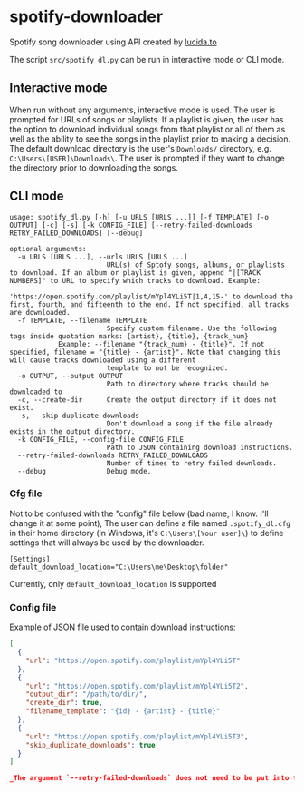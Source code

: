 # spotify-downloader

Spotify song downloader using API created by [lucida.to](https://lucida.to/)

The script `src/spotify_dl.py` can be run in interactive mode or CLI mode.

## Interactive mode

When run without any arguments, interactive mode is used.  The user is prompted for URLs of songs or playlists.  If a playlist is given, the user has the option to download individual songs from that playlist or all of them as well as the ability to see the songs in the playlist prior to making a decision.  The default download directory is the user's `Downloads/` directory, e.g. `C:\Users\[USER]\Downloads\`.  The user is prompted if they want to change the directory prior to downloading the songs.

## CLI mode

```shell
usage: spotify_dl.py [-h] [-u URLS [URLS ...]] [-f TEMPLATE] [-o OUTPUT] [-c] [-s] [-k CONFIG_FILE] [--retry-failed-downloads RETRY_FAILED_DOWNLOADS] [--debug]

optional arguments:
  -u URLS [URLS ...], --urls URLS [URLS ...]
                        URL(s) of Sptofy songs, albums, or playlists to download. If an album or playlist is given, append "|[TRACK NUMBERS]" to URL to specify which tracks to download. Example:
                        'https://open.spotify.com/playlist/mYpl4YLi5T|1,4,15-' to download the first, fourth, and fifteenth to the end. If not specified, all tracks are downloaded.
  -f TEMPLATE, --filename TEMPLATE
                        Specify custom filename. Use the following tags inside quotation marks: {artist}, {title}, {track_num}
			Example: --filename "{track_num} - {title}". If not specified, filename = "{title} - {artist}". Note that changing this will cause tracks downloaded using a different 
                        template to not be recognized.
  -o OUTPUT, --output OUTPUT
                        Path to directory where tracks should be downloaded to
  -c, --create-dir      Create the output directory if it does not exist.
  -s, --skip-duplicate-downloads
                        Don't download a song if the file already exists in the output directory.
  -k CONFIG_FILE, --config-file CONFIG_FILE
                        Path to JSON containing download instructions.
  --retry-failed-downloads RETRY_FAILED_DOWNLOADS
                        Number of times to retry failed downloads.
  --debug               Debug mode.
```

### Cfg file

Not to be confused with the "config" file below (bad name, I know. I'll change it at some point), The user can define a file named `.spotify_dl.cfg` in their home directory (in Windows, it's `C:\Users\[Your user]\`) to define settings that will always be used by the downloader.  

```
[Settings]
default_download_location="C:\Users\me\Desktop\folder"
```

Currently, only `default_download_location` is supported


### Config file

Example of JSON file used to contain download instructions:

```json
[
  {
    "url": "https://open.spotify.com/playlist/mYpl4YLi5T"
  },
  {
    "url": "https://open.spotify.com/playlist/mYpl4YLi5T2",
    "output_dir": "/path/to/dir/",
    "create_dir": true,
    "filename_template": "{id} - {artist} - {title}"
  },
  {
    "url": "https://open.spotify.com/playlist/mYpl4YLi5T3",
    "skip_duplicate_downloads": true
  }
]

_The argument `--retry-failed-downloads` does not need to be put into the config JSON.  It should be run when using the `--config-file` arg, e.g., `spotify_dl --config-file path/to/config.json --retry-failed-downloads 3`_
```
